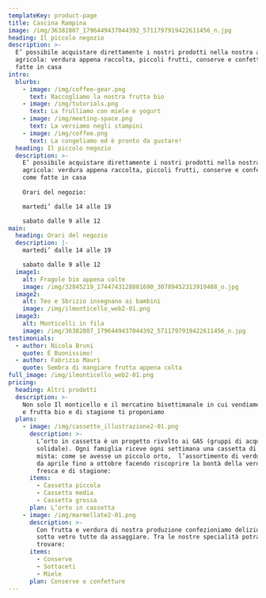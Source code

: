 ```yaml
---
templateKey: product-page
title: Cascina Rampina
image: /img/36382807_1796449437044392_5711797919422611456_n.jpg
heading: Il piccolo negozio
description: >-
  E’ possibile acquistare direttamente i nostri prodotti nella nostra azienda
  agricola: verdura appena raccolta, piccoli frutti, conserve e confetture come
  fatte in casa
intro:
  blurbs:
    - image: /img/coffee-gear.png
      text: Raccogliamo la nostra frutta bio
    - image: /img/tutorials.png
      text: La frulliamo con miele e yogurt
    - image: /img/meeting-space.png
      text: La versiamo negli stampini
    - image: /img/coffee.png
      text: La congeliamo ed è pronto da gustare!
  heading: Il piccolo negozio
  description: >-
    E’ possibile acquistare direttamente i nostri prodotti nella nostra azienda
    agricola: verdura appena raccolta, piccoli frutti, conserve e confetture
    come fatte in casa
      
    Orari del negozio:  

    martedi’ dalle 14 alle 19 

    sabato dalle 9 alle 12
main:
  heading: Orari del negozio
  description: |-
    martedi’ dalle 14 alle 19  

    sabato dalle 9 alle 12
  image1:
    alt: Fragole bio appena colte
    image: /img/32845219_1744743128881690_30789452313919488_o.jpg
  image2:
    alt: Teo e Sbrizio insegnano ai bambini
    image: /img/ilmonticello_web2-01.png
  image3:
    alt: Monticelli in fila
    image: /img/36382807_1796449437044392_5711797919422611456_n.jpg
testimonials:
  - author: Nicola Bruni
    quote: È Buonissimo!
  - author: Fabrizio Mauri
    quote: Sembra di mangiare frutta appena colta
full_image: /img/ilmonticello_web2-01.png
pricing:
  heading: Altri prodotti
  description: >-
    Non solo Il monticello e il mercatino bisettimanale in cui vendiamo verdura
    e frutta bio e di stagione ti proponiamo
  plans:
    - image: /img/cassette_illustrazione2-01.png
      description: >-
        L’orto in cassetta è un progetto rivolto ai GAS (gruppi di acquisto
        solidale). Ogni famiglia riceve ogni settimana una cassetta di verdura
        mista: come se avesse un piccolo orto,  l’assortimento di verdure cambia
        da aprile fino a ottobre facendo riscoprire la bontà della verdura
        fresca e di stagione:
      items:
        - Cassetta piccola
        - Cassetta media
        - Cassetta grossa
      plan: L’orto in cassetta
    - image: /img/marmellate2-01.png
      description: >-
        Con frutta e verdura di nostra produzione confezioniamo deliziose bontà
        sotto vetro tutte da assaggiare. Tra le nostre specialità potrai
        trovare:
      items:
        - Conserve
        - Sottaceti
        - Miele
      plan: Conserve e confetture
---
```


